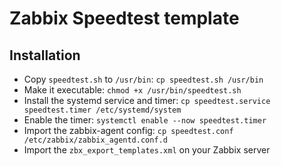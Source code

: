 # Zabbix Speedtest template

## Installation

- Copy `speedtest.sh` to `/usr/bin`: `cp speedtest.sh /usr/bin`
- Make it executable: `chmod +x /usr/bin/speedtest.sh`
- Install the systemd service and timer:
`cp speedtest.service speedtest.timer /etc/systemd/system`
- Enable the timer: `systemctl enable --now speedtest.timer`
- Import the zabbix-agent config:
`cp speedtest.conf /etc/zabbix/zabbix_agentd.conf.d`
- Import the `zbx_export_templates.xml` on your Zabbix server
